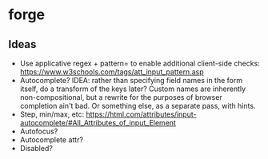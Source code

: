 # forge

## Ideas

* Use applicative regex + pattern= to enable additional client-side
  checks:
  https://www.w3schools.com/tags/att_input_pattern.asp
* Autocomplete? IDEA: rather than specifying field names in the form
  itself, do a transform of the keys later? Custom names are
  inherently non-compositional, but a rewrite for the purposes of
  browser completion ain't bad. Or something else, as a separate pass,
  with hints.
* Step, min/max, etc:
  https://html.com/attributes/input-autocomplete/#All_Attributes_of_input_Element
* Autofocus?
* Autocomplete attr?
* Disabled?
